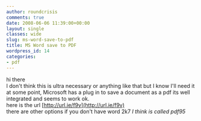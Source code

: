 ```yaml
---
author: roundcrisis
comments: true
date: 2008-06-06 11:39:00+00:00
layout: single
classes: wide
slug: ms-word-save-to-pdf
title: MS Word save to PDF
wordpress_id: 14
categories:
- pdf
---
```


hi there  
I don't think this is ultra necessary or anything like that but I know I'll need it at some point, Microsoft has a plug in to save a document as a pdf its well integrated and seems to work ok.  
here is the url [http://url.ie/f9v](http://url.ie/f9v)  
there are other options if you don't have word 2k7 _I think is called pdf95_
